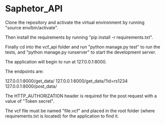 # Saphetor_API

Clone the repository and activate the virtual environment by running "source env/bin/activate".

Then install the requirements by running "pip install -r requirements.txt".

Finally cd into the vcf_api folder and run "python manage.py test" to run the tests, and "python manage.py runserver" to start the development server.

The application will begin to run at 127.0.0.1:8000.

The endpoints are:

127.0.0.1:8000/get_data/
127.0.0.1:8000/get_data/?id=rs1234
127.0.0.1:8000/post_data/

The HTTP_AUTHORIZATION header is required for the post request with a value of "Token secret".

The vcf file must be named "file.vcf" and placed in the root folder (where requirements.txt is located) for the application to find it.
